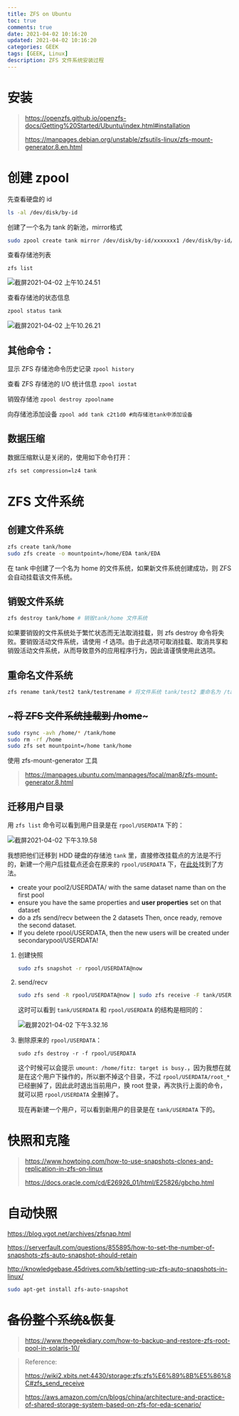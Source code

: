 ```yaml
---
title: ZFS on Ubuntu
toc: true
comments: true
date: 2021-04-02 10:16:20
updated: 2021-04-02 10:16:20
categories: GEEK
tags: [GEEK, Linux]
description: ZFS 文件系统安装过程
---
```


# 安装

> https://openzfs.github.io/openzfs-docs/Getting%20Started/Ubuntu/index.html#installation
>
> https://manpages.debian.org/unstable/zfsutils-linux/zfs-mount-generator.8.en.html

# 创建 zpool

先查看硬盘的 id

~~~bash
ls -al /dev/disk/by-id
~~~

创建了一个名为 tank 的新池，mirror格式

~~~bash
sudo zpool create tank mirror /dev/disk/by-id/xxxxxxx1 /dev/disk/by-id/xxxxxxx2
~~~

查看存储池列表

~~~
zfs list
~~~

![截屏2021-04-02 上午10.24.51](https://pic.zhouyuqian.com/img/20210727233648.png)

查看存储池的状态信息

~~~bash
zpool status tank
~~~

![截屏2021-04-02 上午10.26.21](https://pic.zhouyuqian.com/img/20210727233649.png)

## 其他命令：

显示 ZFS 存储池命令历史记录
`zpool history`

查看 ZFS 存储池的 I/O 统计信息
`zpool iostat`

销毁存储池
`zpool destroy zpoolname`

向存储池添加设备
`zpool add tank c2t1d0 #向存储池tank中添加设备`

## 数据压缩

数据压缩默认是关闭的，使用如下命令打开：

~~~bash
zfs set compression=lz4 tank
~~~

# ZFS 文件系统

## 创建文件系统

~~~bash
zfs create tank/home
sudo zfs create -o mountpoint=/home/EDA tank/EDA
~~~

在 tank 中创建了一个名为 home 的文件系统，如果新文件系统创建成功，则 ZFS 会自动挂载该文件系统。

## 销毁文件系统

~~~bash
zfs destroy tank/home # 销毁tank/home 文件系统
~~~

如果要销毁的文件系统处于繁忙状态而无法取消挂载，则 zfs destroy 命令将失败。要销毁活动文件系统，请使用 -f 选项。由于此选项可取消挂载、取消共享和销毁活动文件系统，从而导致意外的应用程序行为，因此请谨慎使用此选项。

## 重命名文件系统

~~~bash
zfs rename tank/test2 tank/testrename # 将文件系统 tank/test2 重命名为 /tankrename
~~~

## ~~~将 ZFS 文件系统挂载到 /home~~~

~~~bash
sudo rsync -avh /home/* /tank/home
sudo rm -rf /home
sudo zfs set mountpoint=/home tank/home
~~~

使用 zfs-mount-generator 工具

> https://manpages.ubuntu.com/manpages/focal/man8/zfs-mount-generator.8.html

## 迁移用户目录

用 `zfs list` 命令可以看到用户目录是在 `rpool/USERDATA` 下的：

![截屏2021-04-02 下午3.19.58](https://pic.zhouyuqian.com/img/20210727233650.png)

我想把他们迁移到 HDD 硬盘的存储池 `tank` 里，直接修改挂载点的方法是不行的，新建一个用户后挂载点还会在原来的 `rpool/USERDATA` 下，在[此处](https://github.com/ubuntu/zsys/issues/132)找到了方法。

- create your pool2/USERDATA/ with the same dataset name than on the first pool
- ensure you have the same properties and **user properties** set on that dataset
- do a zfs send/recv between the 2 datasets
  Then, once ready, remove the second dataset.
- If you delete rpool/USERDATA, then the new users will be created under secondarypool/USERDATA!

1. 创建快照

   ~~~bash
   sudo zfs snapshot -r rpool/USERDATA@now
   ~~~

2. send/recv

   ~~~bash
   sudo zfs send -R rpool/USERDATA@now | sudo zfs receive -F tank/USERDATA
   ~~~

   这时可以看到 `tank/USERDATA` 和 `rpool/USERDATA` 的结构是相同的：

   ![截屏2021-04-02 下午3.32.16](https://pic.zhouyuqian.com/img/20210727233651.png)

3. 删除原来的 `rpool/USERDATA`：

   ~~~
   sudo zfs destroy -r -f rpool/USERDATA
   ~~~

   这个时候可以会提示 `umount: /home/fitz: target is busy.`，因为我想在就是在这个用户下操作的，所以删不掉这个目录，不过 `rpool/USERDATA/root_*` 已经删掉了，因此此时退出当前用户，换 root 登录，再次执行上面的命令，就可以把 `rpool/USERDATA` 全删掉了。

   现在再新建一个用户，可以看到新用户的目录是在 `tank/USERDATA` 下的。

# 快照和克隆

> https://www.howtoing.com/how-to-use-snapshots-clones-and-replication-in-zfs-on-linux
>
> https://docs.oracle.com/cd/E26926_01/html/E25826/gbchp.html

# 自动快照

https://blog.vgot.net/archives/zfsnap.html

https://serverfault.com/questions/855895/how-to-set-the-number-of-snapshots-zfs-auto-snapshot-should-retain

http://knowledgebase.45drives.com/kb/setting-up-zfs-auto-snapshots-in-linux/

~~~bash
sudo apt-get install zfs-auto-snapshot
~~~

# ~~备份整个系统&恢复~~

> https://www.thegeekdiary.com/how-to-backup-and-restore-zfs-root-pool-in-solaris-10/



> Reference:
>
> https://wiki2.xbits.net:4430/storage:zfs:zfs%E6%89%8B%E5%86%8C#zfs_send_receive
>
> https://aws.amazon.com/cn/blogs/china/architecture-and-practice-of-shared-storage-system-based-on-zfs-for-eda-scenario/
